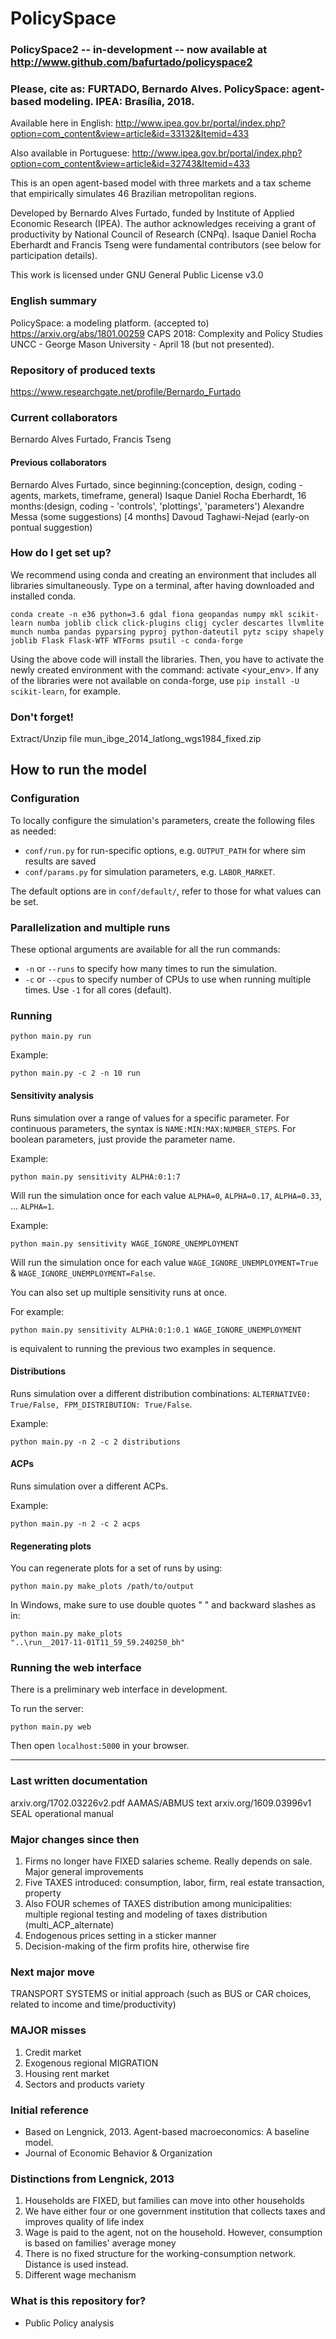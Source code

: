  # PolicySpace
 
 ### PolicySpace2 -- in-development -- now available at http://www.github.com/bafurtado/policyspace2

### Please, cite as: FURTADO, Bernardo Alves. PolicySpace: agent-based modeling. IPEA: Brasília, 2018.
Available here in English: http://www.ipea.gov.br/portal/index.php?option=com_content&view=article&id=33132&Itemid=433

Also available in Portuguese: 
http://www.ipea.gov.br/portal/index.php?option=com_content&view=article&id=32743&Itemid=433

This is an open agent-based model with three markets and a tax scheme that empirically simulates 46 Brazilian
metropolitan regions.

Developed by Bernardo Alves Furtado, funded by Institute of Applied Economic Research (IPEA).
The author acknowledges receiving a grant of productivity by National Council of Research (CNPq). Isaque Daniel Rocha Eberhardt and Francis Tseng were fundamental contributors (see below for participation details).

This work is licensed under GNU General Public License v3.0

### English summary 

PolicySpace: a modeling platform. (accepted to) https://arxiv.org/abs/1801.00259
CAPS 2018: Complexity and Policy Studies
UNCC - George Mason University - April 18 (but not presented).

### Repository of produced texts
https://www.researchgate.net/profile/Bernardo_Furtado

### Current collaborators
Bernardo Alves Furtado, Francis Tseng

#### Previous collaborators
Bernardo Alves Furtado, since beginning:(conception, design, coding - agents, markets, timeframe, general)
Isaque Daniel Rocha Eberhardt, 16 months:(design, coding - 'controls', 'plottings', 'parameters')
Alexandre Messa (some suggestions) [4 months]
Davoud Taghawi-Nejad (early-on pontual suggestion)

### How do I get set up?

We recommend using conda  and creating an environment that includes all libraries simultaneously.
Type on a terminal, after having downloaded and installed conda.

`conda create -n e36 python=3.6 gdal fiona geopandas numpy mkl scikit-learn numba joblib click click-plugins cligj
cycler descartes llvmlite munch numba pandas pyparsing pyproj python-dateutil pytz scipy shapely joblib Flask
Flask-WTF WTForms psutil -c conda-forge`

Using the above code will install the libraries.
Then, you have to activate the newly created environment with the command: activate <your_env>.
If any of the libraries were not available on conda-forge, use `pip install -U scikit-learn`, for example.

### Don't forget!

Extract/Unzip file mun_ibge_2014_latlong_wgs1984_fixed.zip

## How to run the model ##

### Configuration

To locally configure the simulation's parameters, create the following files as needed:

- `conf/run.py` for run-specific options, e.g. `OUTPUT_PATH` for where sim results are saved
- `conf/params.py` for simulation parameters, e.g. `LABOR_MARKET`.

The default options are in `conf/default/`, refer to those for what values can be set.

### Parallelization and multiple runs

These optional arguments are available for all the run commands:

- `-n` or `--runs` to specify how many times to run the simulation.
- `-c` or `--cpus` to specify number of CPUs to use when running multiple times. Use `-1` for all cores (default).

### Running

```
python main.py run
```

Example:

```
python main.py -c 2 -n 10 run
```

#### Sensitivity analysis

Runs simulation over a range of values for a specific parameter. For continuous parameters, the syntax is
`NAME:MIN:MAX:NUMBER_STEPS`. For boolean parameters, just provide the parameter name.

Example:

```
python main.py sensitivity ALPHA:0:1:7
```

Will run the simulation once for each value `ALPHA=0`, `ALPHA=0.17`, `ALPHA=0.33`, ... `ALPHA=1`.

Example:

```
python main.py sensitivity WAGE_IGNORE_UNEMPLOYMENT
```

Will run the simulation once for each value `WAGE_IGNORE_UNEMPLOYMENT=True` & `WAGE_IGNORE_UNEMPLOYMENT=False`.

You can also set up multiple sensitivity runs at once.

For example:

```
python main.py sensitivity ALPHA:0:1:0.1 WAGE_IGNORE_UNEMPLOYMENT
```

is equivalent to running the previous two examples in sequence.


#### Distributions

Runs simulation over a different distribution combinations: `ALTERNATIVE0: True/False, FPM_DISTRIBUTION: True/False`.

Example:

```
python main.py -n 2 -c 2 distributions
```


#### ACPs

Runs simulation over a different ACPs.

Example:

```
python main.py -n 2 -c 2 acps
```

#### Regenerating plots

You can regenerate plots for a set of runs by using:

```
python main.py make_plots /path/to/output
```

In Windows, make sure to use double quotes " " and backward slashes as in:

```
python main.py make_plots
"..\run__2017-11-01T11_59_59.240250_bh"
```

### Running the web interface

There is a preliminary web interface in development.

To run the server:

```
python main.py web
```

Then open `localhost:5000` in your browser.

---

### Last written documentation
arxiv.org/1702.03226v2.pdf AAMAS/ABMUS text
arxiv.org/1609.03996v1 SEAL operational manual

### Major changes since then
1. Firms no longer have FIXED salaries scheme. Really depends on sale. Major general improvements
2. Five TAXES introduced: consumption, labor, firm, real estate transaction, property
3. Also FOUR schemes of TAXES distribution among municipalities: multiple regional testing and modeling of taxes
distribution (multi_ACP_alternate)
4. Endogenous prices setting in a sticker manner
5. Decision-making of the firm profits hire, otherwise fire

### Next major move
TRANSPORT SYSTEMS or initial approach (such as BUS or CAR choices, related to income and time/productivity)

### MAJOR misses
1. Credit market
2. Exogenous regional MIGRATION
3. Housing rent market
4. Sectors and products variety

### Initial reference ###
* Based on Lengnick, 2013. Agent-based  macroeconomics:  A  baseline  model.
* Journal of Economic Behavior & Organization

### Distinctions from Lengnick, 2013 ###
1. Households are FIXED, but families can move into other households
2. We have either four or one government institution that collects taxes and improves quality of life index
3. Wage is paid to the agent, not on the household. However, consumption is based on families' average money
4. There is no fixed structure for the working-consumption network. Distance is used instead.
5. Different wage mechanism

### What is this repository for?
* Public Policy analysis
